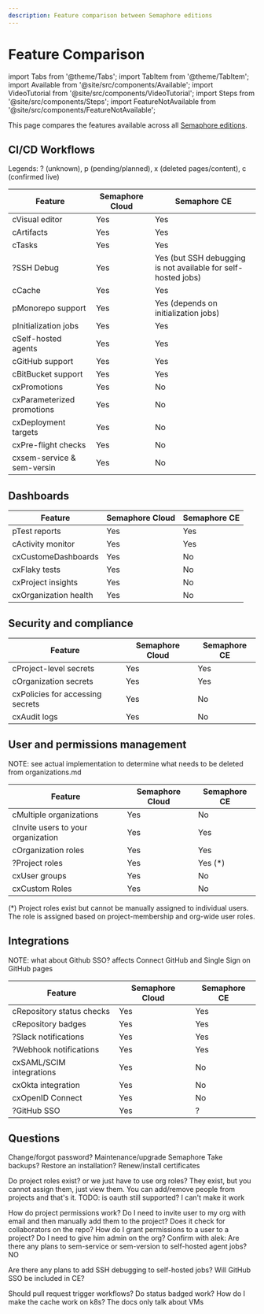 ```yaml
---
description: Feature comparison between Semaphore editions
---
```


# Feature Comparison

import Tabs from '@theme/Tabs';
import TabItem from '@theme/TabItem';
import Available from '@site/src/components/Available';
import VideoTutorial from '@site/src/components/VideoTutorial';
import Steps from '@site/src/components/Steps';
import FeatureNotAvailable from '@site/src/components/FeatureNotAvailable';

This page compares the features available across all [Semaphore editions](./about-semaphore).

## CI/CD Workflows

Legends: ? (unknown), p (pending/planned), x (deleted pages/content), c (confirmed live)

| Feature | Semaphore Cloud | Semaphore CE |
|--|--|--|
| cVisual editor | Yes | Yes |
| cArtifacts | Yes | Yes |
| cTasks | Yes | Yes |
| ?SSH Debug | Yes | Yes (but SSH debugging is not available for self-hosted jobs)|
| cCache | Yes | Yes |
| pMonorepo support | Yes | Yes (depends on initialization jobs) |
| pInitialization jobs | Yes | Yes |
| cSelf-hosted agents | Yes | Yes |
| cGitHub support | Yes | Yes |
| cBitBucket support | Yes | Yes |
| cxPromotions | Yes | No |
| cxParameterized promotions | Yes | No |
| cxDeployment targets | Yes | No |
| cxPre-flight checks | Yes | No |
| cxsem-service & sem-versin | Yes | No |


## Dashboards

| Feature | Semaphore Cloud | Semaphore CE |
|--|--|--|
| pTest reports | Yes | Yes |
| cActivity monitor | Yes | Yes |
| cxCustomeDashboards | Yes | No |
| cxFlaky tests | Yes | No |
| cxProject insights | Yes | No |
| cxOrganization health | Yes | No |


## Security and compliance

| Feature | Semaphore Cloud | Semaphore CE |
|--|--|--|
| cProject-level secrets | Yes | Yes |
| cOrganization secrets | Yes | Yes |
| cxPolicies for accessing secrets | Yes | No |
| cxAudit logs | Yes | No |


## User and permissions management 

NOTE: see actual implementation to determine what needs to be deleted from organizations.md

| Feature | Semaphore Cloud | Semaphore CE |
|--|--|--|
| cMultiple organizations | Yes | No | 
| cInvite users to your organization | Yes | Yes |
| cOrganization roles | Yes | Yes |
| ?Project roles | Yes | Yes (*) |
| cxUser groups | Yes | No |
| cxCustom Roles | Yes | No |

(*) Project roles exist but cannot be manually assigned to individual users. The role is assigned based on project-membership and org-wide user roles.

## Integrations 

NOTE: what about Github SSO? affects Connect GitHub and Single Sign on GitHub pages

| Feature | Semaphore Cloud | Semaphore CE |
|--|--|--|
| cRepository status checks | Yes | Yes |
| cRepository badges | Yes | Yes |
| ?Slack notifications | Yes | Yes |
| ?Webhook notifications | Yes | Yes |
| cxSAML/SCIM integrations | Yes | No |
| cxOkta integration | Yes | No |
| cxOpenID Connect | Yes | No |
| ?GitHub SSO | Yes | ? |

## Questions

Change/forgot password?
Maintenance/upgrade Semaphore
Take backups? Restore an installation?
Renew/install certificates

Do project roles exist? or we just have to use org roles? They exist, but you cannot assign them, just view them. You can add/remove people from projects and that's it.
TODO: is oauth still supported? I can't make it work

How do project permissions work? Do I need to invite user to my org with email and then manually add them to the project? Does it check for collaborators on the repo?
How do I grant permissions to a user to a project? Do I need to give him admin on the org?
Confirm with alek: Are there any plans to sem-service or sem-version to self-hosted agent jobs? NO

Are there any plans to add SSH debugging to self-hosted jobs?
Will GitHub SSO be included in CE?

Should pull request trigger workflows?
Do status badged work?
How do I make the cache work on k8s? The docs only talk about VMs